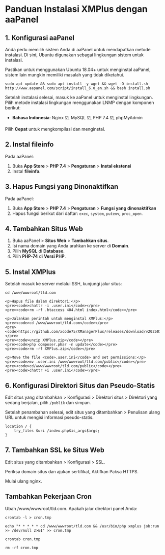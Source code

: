 # Panduan Instalasi XMPlus dengan aaPanel

<div>
    <h2>1. Konfigurasi aaPanel</h2>
    <p>Anda perlu memilih sistem Anda di aaPanel untuk mendapatkan metode instalasi. Di sini, Ubuntu digunakan sebagai lingkungan sistem untuk instalasi.</p>
    <p>Pastikan untuk menggunakan Ubuntu 18.04+ untuk menginstal aaPanel, sistem lain mungkin memiliki masalah yang tidak diketahui.</p>
    <pre><code>sudo apt update && sudo apt install -y wget && wget -O install.sh http://www.aapanel.com/script/install_6.0_en.sh && bash install.sh</code></pre>
    <p>Setelah instalasi selesai, masuk ke aaPanel untuk menginstal lingkungan. Pilih metode instalasi lingkungan menggunakan LNMP dengan komponen berikut:</p>
    <ul>
        <li><strong>Bahasa Indonesia</strong>: Nginx ☑️, MySQL ☑️, PHP 7.4 ☑️, phpMyAdmin</li>
    </ul>
    <p>Pilih <strong>Cepat</strong> untuk mengkompilasi dan menginstal.</p>
</div>

<div>
    <h2>2. Instal fileinfo</h2>
    <p>Pada aaPanel:</p>
    <ol>
        <li>Buka <strong>App Store</strong> > <strong>PHP 7.4</strong> > <strong>Pengaturan</strong> > <strong>Instal ekstensi</strong></li>
        <li>Instal <strong>fileinfo</strong>.</li>
    </ol>
</div>

<div>
    <h2>3. Hapus Fungsi yang Dinonaktifkan</h2>
    <p>Pada aaPanel:</p>
    <ol>
        <li>Buka <strong>App Store</strong> > <strong>PHP 7.4</strong> > <strong>Pengaturan</strong> > <strong>Fungsi yang dinonaktifkan</strong></li>
        <li>Hapus fungsi berikut dari daftar: <code>exec</code>, <code>system</code>, <code>putenv</code>, <code>proc_open</code>.</li>
    </ol>
</div>

<div>
    <h2>4. Tambahkan Situs Web</h2>
    <ol>
        <li>Buka aaPanel > <strong>Situs Web</strong> > <strong>Tambahkan situs</strong>.</li>
        <li>Isi nama domain yang Anda arahkan ke server di <strong>Domain</strong>.</li>
        <li>Pilih <strong>MySQL</strong> di <strong>Database</strong>.</li>
        <li>Pilih <strong>PHP-74</strong> di <strong>Versi PHP</strong>.</li>
    </ol>
</div>

<div>
    <h2>5. Instal XMPlus</h2>
    <p>Setelah masuk ke server melalui SSH, kunjungi jalur situs:</p>
    <pre><code>cd /www/wwwroot/tld.com</code></pre>

    <p>Hapus file dalam direktori:</p>
    <pre><code>chattr -i .user.ini</code></pre>
    <pre><code>rm -rf .htaccess 404.html index.html</code></pre>

    <p>Jalankan perintah untuk menginstal XMPlus:</p>
    <pre><code>cd /www/wwwroot/tld.com</code></pre>
    <pre><code>https://github.com/xcode75/XManagerPlus/releases/download/v20250104/XMPlus.zip</code></pre>
    <pre><code>unzip XMPlus.zip</code></pre>
    <pre><code>php composer.phar -n update</code></pre>
    <pre><code>rm -rf XMPlus.zip</code></pre>

    <p>Move the file <code>.user.ini</code> and set permissions:</p>
    <pre><code>mv .user.ini /www/wwwroot/tld.com/public</code></pre>
    <pre><code>cd/www/wwwroot/tld.com/public</code></pre>
    <pre><code>chattr +i .user.ini</code></pre>
</div>

<div>
    <h2>6. Konfigurasi Direktori Situs dan Pseudo-Statis</h2>
    <p>Edit situs yang ditambahkan > Konfigurasi > Direktori situs > Direktori yang sedang berjalan, pilih <code>/publik</code> dan simpan.</p>
    <p>Setelah penambahan selesai, edit situs yang ditambahkan > Penulisan ulang URL untuk mengisi informasi pseudo-statis.</p>
    <pre><code>location / {
    try_files $uri /index.php$is_args$args;
}</code></pre>
</div>

<div>
    <h2>7. Tambahkan SSL ke Situs Web</h2>
    <p>Edit situs yang ditambahkan > Konfigurasi > SSL.</p>
    <p>Periksa domain situs dan ajukan sertifikat, Aktifkan Paksa HTTPS.</p>
    <p>Mulai ulang nginx.</p>
</div>

<div>
    <h2>Tambahkan Pekerjaan Cron</h2>
    <p>Ubah /www/wwwroot/tld.com. Apakah jalur direktori panel Anda:</p>
    <pre><code>crontab -l > cron.tmp</code></pre>
    <pre><code>echo "* * * * * cd /www/wwwroot/tld.com && /usr/bin/php xmplus job:run >> /dev/null 2>&1" >> cron.tmp</code></pre>
    <pre><code>crontab cron.tmp</code></pre>
    <pre><code>rm -rf cron.tmp</code></pre>
</div>
